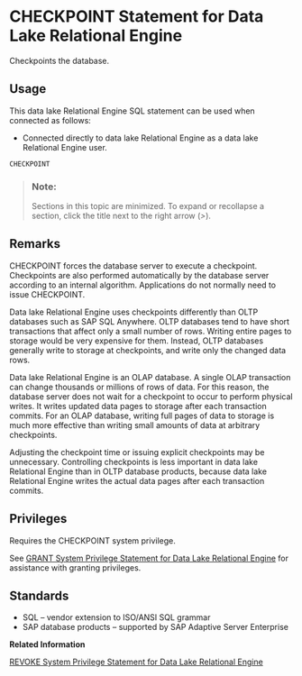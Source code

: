 <!-- loioa615202184f210158ba49789b340749e -->

# CHECKPOINT Statement for Data Lake Relational Engine

Checkpoints the database.



<a name="loioa615202184f210158ba49789b340749e__section_ovp_dvr_znb"/>

## Usage

This data lake Relational Engine SQL statement can be used when connected as follows:

-   Connected directly to data lake Relational Engine as a data lake Relational Engine user.



```
CHECKPOINT
```



> ### Note:  
> Sections in this topic are minimized. To expand or recollapse a section, click the title next to the right arrow \(*\>*\).



<a name="loioa615202184f210158ba49789b340749e__IQ_Usage"/>

## Remarks

CHECKPOINT forces the database server to execute a checkpoint. Checkpoints are also performed automatically by the database server according to an internal algorithm. Applications do not normally need to issue CHECKPOINT.

Data lake Relational Engine uses checkpoints differently than OLTP databases such as SAP SQL Anywhere. OLTP databases tend to have short transactions that affect only a small number of rows. Writing entire pages to storage would be very expensive for them. Instead, OLTP databases generally write to storage at checkpoints, and write only the changed data rows.

Data lake Relational Engine is an OLAP database. A single OLAP transaction can change thousands or millions of rows of data. For this reason, the database server does not wait for a checkpoint to occur to perform physical writes. It writes updated data pages to storage after each transaction commits. For an OLAP database, writing full pages of data to storage is much more effective than writing small amounts of data at arbitrary checkpoints.

Adjusting the checkpoint time or issuing explicit checkpoints may be unnecessary. Controlling checkpoints is less important in data lake Relational Engine than in OLTP database products, because data lake Relational Engine writes the actual data pages after each transaction commits.



<a name="loioa615202184f210158ba49789b340749e__IQ_Permissions"/>

## Privileges

Requires the CHECKPOINT system privilege.

See [GRANT System Privilege Statement for Data Lake Relational Engine](grant-system-privilege-statement-for-data-lake-relational-engine-a3dfcb0.md) for assistance with granting privileges.



<a name="loioa615202184f210158ba49789b340749e__IQ_Standards"/>

## Standards

-   SQL – vendor extension to ISO/ANSI SQL grammar
-   SAP database products – supported by SAP Adaptive Server Enterprise

**Related Information**  


[REVOKE System Privilege Statement for Data Lake Relational Engine](revoke-system-privilege-statement-for-data-lake-relational-engine-a3eadda.md "Removes specific system privileges from specific users and the right to administer the privilege.")

